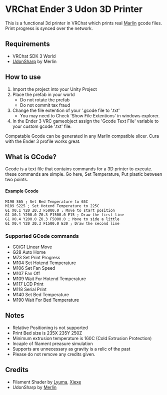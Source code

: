 # VRChat Ender 3 Udon 3D Printer

This is a functional 3d printer in VRChat which prints real [Marlin](https://marlinfw.org/docs/gcode/G000-G001.html) gcode files. Print progress is synced over the network.

## Requirements

* VRChat SDK 3 World
* [UdonSharp](https://github.com/MerlinVR/UdonSharp) by Merlin

## How to use

1) Import the project into your Unity Project
2) Place the prefab in your world
    * Do not rotate the prefab
    * Do not commit tax fraud
3) Change the file extention of your '.gcode file to '.txt'
    * You may need to Check 'Show File Extentions' in windows explorer.
4) In the Ender 3 VRC gameobject assign the 'Gcode Text File' variable to your custom gcode '.txt' file.


Compatable Gcode can be generated in any Marlin compatible slicer. Cura with the Ender 3 profile works great.

## What is GCode?

Gcode is a text file that contains commands for a 3D printer to execute. these commands are simple. Go here, Set Temperature, Put plastic between two points.

#### Example Gcode
```
M190 S65 ; Set Bed Temperature to 65C
M109 S225 ; Set Hotend Temperature to 225C
G1 X0.1 Y20 Z0.3 F5000.0 ; Move to start position
G1 X0.1 Y200.0 Z0.3 F1500.0 E15 ; Draw the first line
G1 X0.4 Y200.0 Z0.3 F5000.0 ; Move to side a little
G1 X0.4 Y20 Z0.3 F1500.0 E30 ; Draw the second line
```

### Supported GCode commands

* G0/G1 Linear Move
* G28 Auto Home
* M73 Set Print Progress
* M104 Set Hotend Temperature
* M106 Set Fan Speed
* M107 Fan Off
* M109 Wait For Hotend Temperature
* M117 LCD Print
* M118 Serial Print
* M140 Set Bed Temperature
* M190 Wait For Bed Temperature

## Notes

* Relative Positioning is not supported
* Print Bed size is 235X 235Y 250Z
* Minimum extrusion temperature is 160C (Cold Extrusion Protection)
* Incaple of filament preasure simulation
* Supports are unnecessary as gravity is a relic of the past
* Please do not remove any credits given.

## Credits

* Filament Shader by [Lyuma](https://github.com/lyuma), [Xiexe](https://github.com/Xiexe)
* UdonSharp by [Merlin](https://github.com/MerlinVR/UdonSharp)  
